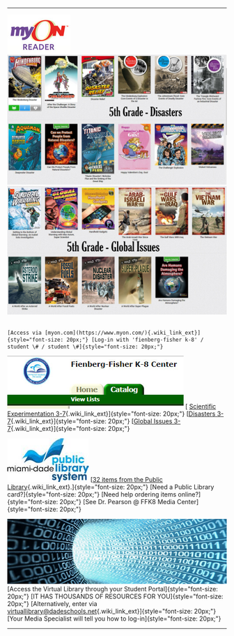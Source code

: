 <div id="content_view" class="wiki" style="display: block;">

  ---------------------------------------------------------------------------------- -----------------------------------------------------------------------------------------------------------------------------------------------------------------------------------------------------------------------------------------------------------------------------------------------------------------------------------------------------------------------------------------------------------------------------------------------------------------------------------------
                                                                                     
  ![myon-logo-1nhoznv.jpeg](files/myon-logo-1nhoznv.jpeg "myon-logo-1nhoznv.jpeg")   
                                                                                     ![5th Grade - Disasters.jpg](files/5th%20Grade%20-%20Disasters.jpg "5th Grade - Disasters.jpg")
                                                                                     ![5th Grade - Global Issues.jpg](files/5th%20Grade%20-%20Global%20Issues.jpg "5th Grade - Global Issues.jpg")
                                                                                     
                                                                                     
                                                                                     
                                                                                     [Access via [myon.com](https://www.myon.com/){.wiki_link_ext}]{style="font-size: 20px;"} [Log-in with 'fienberg-fisher k-8' / student \# / student \#]{style="font-size: 20px;"}
                                                                                     
                                                                                     
  ![school catalog.jpg](files/school%20catalog.jpg "school catalog.jpg")             [ [Scientific Experimentation 3-7](http://destiny.dadeschools.net/cataloging/servlet/presentbooklistform.do?listID=36258148){.wiki_link_ext}]{style="font-size: 20px;"} [[Disasters 3-7](http://destiny.dadeschools.net/cataloging/servlet/presentbooklistform.do?listID=36791629){.wiki_link_ext}]{style="font-size: 20px;"} [[Global Issues 3-7](http://destiny.dadeschools.net/cataloging/servlet/presentbooklistform.do?listID=36791631){.wiki_link_ext}]{style="font-size: 20px;"}
                                                                                     
                                                                                     
  ![mdpls.org.jpg](files/mdpls.org.jpg "mdpls.org.jpg")                              [[32 items from the Public Library](https://drive.google.com/file/d/0B1irtA1cVx3zZUUwSm56UmgxRWc/view?usp=sharing){.wiki_link_ext}.]{style="font-size: 20px;"} [Need a Public Library card?]{style="font-size: 20px;"} [Need help ordering items online?]{style="font-size: 20px;"} [See Dr. Pearson @ FFK8 Media Center]{style="font-size: 20px;"}
                                                                                     
                                                                                     
  ![Virtual Library.jpg](files/Virtual%20Library.jpg "Virtual Library.jpg")          [Access the Virtual Library through your Student Portal]{style="font-size: 20px;"} [IT HAS THOUSANDS OF RESOURCES FOR YOU]{style="font-size: 20px;"} [Alternatively, enter via [virtuallibrary@dadeschools.net](http://virtuallibrary@dadeschools.net){.wiki_link_ext}]{style="font-size: 20px;"} [Your Media Specialist will tell you how to log-in]{style="font-size: 20px;"}
                                                                                     
                                                                                     
                                                                                     
                                                                                     
                                                                                     
                                                                                     
                                                                                     
                                                                                     
                                                                                     
                                                                                     
                                                                                     
                                                                                     
                                                                                     
                                                                                     
                                                                                     
                                                                                     
                                                                                     
                                                                                     
                                                                                     
                                                                                     
                                                                                     
                                                                                     
                                                                                     
                                                                                     
                                                                                     
                                                                                     
                                                                                     
                                                                                     
                                                                                     
                                                                                     
                                                                                     
                                                                                     
                                                                                     
                                                                                     
                                                                                     
                                                                                     
                                                                                     
                                                                                     
                                                                                     
                                                                                     
  ---------------------------------------------------------------------------------- -----------------------------------------------------------------------------------------------------------------------------------------------------------------------------------------------------------------------------------------------------------------------------------------------------------------------------------------------------------------------------------------------------------------------------------------------------------------------------------------

</div>
